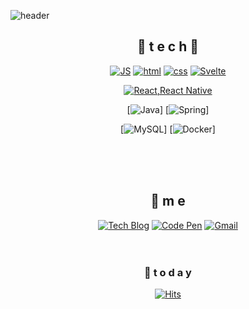 <!--
**jaeminLee524/jaeminLee524** is a ✨ _special_ ✨ repository because its `README.md` (this file) appears on your GitHub profile.

Here are some ideas to get you started:

- 🔭 I’m currently working on ...
- 🌱 I’m currently learning ...
- 👯 I’m looking to collaborate on ...
- 🤔 I’m looking for help with ...
- 💬 Ask me about ...
- 📫 How to reach me: ...
- 😄 Pronouns: ...
- ⚡ Fun fact: ...
-->
![header](https://capsule-render.vercel.app/api?type=slice&color=auto&height=300&section=header&text=JaeminLee&fontSize=90)

<div align=center>

## 🌹 t e c h 🌹


[![JS](https://img.shields.io/badge/JavaScript-F7DF1E?style=flat-square&logo=JavaScript&logoColor=black)](https://github.com/Joowon0220/TODO-List) [![html](https://img.shields.io/badge/Html-E34F26?style=flat-square&logo=Html5&logoColor=white)](https://github.com/Joowon0220/fullPage) [![css](https://img.shields.io/badge/CSS-1572B6?style=flat-square&logo=CSS3&logoColor=white)](https://github.com/Joowon0220/fullPage) [![Svelte](https://img.shields.io/badge/Svelte-FF3E00?style=flat-square&logo=Svelte&logoColor=white)](https://github.com/Joowon0220/svelte)
<br>

[![React,React Native](https://img.shields.io/badge/React%20/%20ReactNative-61DAFB?style=flat-square&logo=React&logoColor=black)]()
<br>

[![Java](https://img.shields.io/badge/Java-007396?style=flat-square&logo=Java&logoColor=white)] [![Spring](https://img.shields.io/badge/Spring-6DB33F?style=flat-square&logo=Spring&logoColor=white)]
<br>

[![MySQL](https://img.shields.io/badge/MySQL-4479A1?style=flat-square&logo=MySQL&logoColor=white)] [![Docker](https://img.shields.io/badge/Docker-#2496ED?style=flat-square&logo=Docker&logoColor=white)]
 
<br><br><br>

## 💫 m e 
[![Tech Blog](https://img.shields.io/badge/Blog-FF5722?style=flat-square&logo=blogger&logoColor=white)](https://321coucou.tistory.com/)  [![Code Pen](https://img.shields.io/badge/CodePen-000000?style=flat-square&logo=CodePen&logoColor=white)](https://codepen.io/joowon0220) [![Gmail](https://img.shields.io/badge/Gmail-EA4335?style=flat-square&logo=Gmail&logoColor=white)](mailto:one.joowon@gmail.com)
<br><br><br>


### 💌  t o d a y 

[![Hits](https://hits.seeyoufarm.com/api/count/incr/badge.svg?url=https%3A%2F%2Fgithub.com%2FJoowon0220&count_bg=%23FF0000&title_bg=%23555555&icon=&icon_color=%23E7E7E7&title=hits&edge_flat=false)](https://hits.seeyoufarm.com)
<br><br><br><br><br>

</div>
